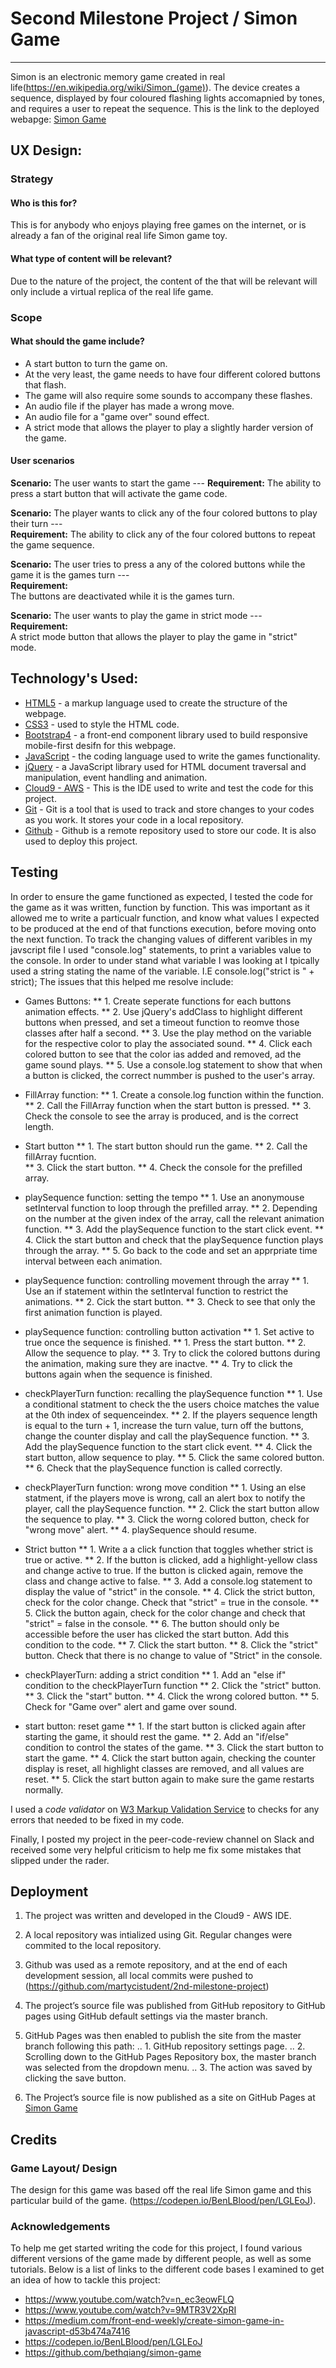 
# Second Milestone Project / Simon Game
____

Simon is an electronic memory game created in real life(https://en.wikipedia.org/wiki/Simon_(game)). The device creates a sequence, displayed by four coloured flashing lights accomapnied by tones, and requires a user to repeat the sequence.
This is the link to the deployed webapge: [Simon Game](https://martycistudent.github.io/2nd-milestone-project/)

## UX Design:

### Strategy

#### Who is this for?
This is for anybody who enjoys playing free games on the internet, or is already a fan of the original real life Simon game toy. 

#### What type of content will be relevant? 
Due to the nature of the project, the content of the that will be relevant will only include a virtual replica of the real life game.

### Scope

#### What should the game include?
* A start button to turn the game on.
* At the very least, the game needs to have four different colored buttons that flash.
* The game will also require some sounds to accompany these flashes.
* An audio file if the player has made a wrong move.
* An audio file for a "game over" sound effect.
* A strict mode that allows the player to play a slightly harder version of the game.

#### User scenarios
**Scenario:**
The user wants to start the game ---
**Requirement:**
The ability to press a start button that will activate the game code.

**Scenario:**
The player wants to click any of the four colored buttons to play their turn ---  
**Requirement:**
The ability to click any of the four colored buttons to repeat the game sequence.

**Scenario:**
The user tries to press a any of the colored buttons while the game it is the games turn ---  
**Requirement:**  
The buttons are deactivated while it is the games turn.

**Scenario:**
The user wants to play the game in strict mode ---  
**Requirement:**  
A strict mode button that allows the player to play the game in "strict" mode.


## Technology's Used:

* [HTML5](https://www.w3schools.com/html/html5_intro.asp) - a markup language used to create the structure of the webpage.
* [CSS3](https://www.w3schools.com/css/) - used to style the HTML code. 
* [Bootstrap4](https://getbootstrap.com/) - a front-end component library used to build responsive mobile-first desifn for this webpage.
* [JavaScript](https://www.w3schools.com/js/) - the coding language used to write the games functionality.
* [jQuery](https://jquery.com/) - a JavaScript library used for HTML document traversal and manipulation, event handling and animation.
* [Cloud9 - AWS](https://docs.aws.amazon.com/cloud9/latest/user-guide/welcome.html) - This is the IDE used to write and test the code for this project.
* [Git](https://git-scm.com/) - Git is a tool that is used to track and store changes to your codes as you work. It stores your code in a local repository.
* [Github](https://github.com/) - Github is a remote repository used to store our code. It is also used to deploy this project. 

## Testing
In order to ensure the game functioned as expected, I tested the code for the game as it was written, function by function. 
This was important as it allowed me to write a particualr function, and know what values I expected to be produced at the end of 
that functions execution, before moving onto the next function.
To track the changing values of different varibles in my javscript file I used "console.log" statements, to print a variables value
to the console. In order to under stand what variable I was looking at I tpically used a string stating the name of the variable.
I.E console.log("strict is " + strict);
The issues that this helped me resolve include:

* Games Buttons:
** 1. Create seperate functions for each buttons animation effects.
** 2. Use jQuery's addClass to highlight different buttons when pressed, and set a timeout function to reomve those classes after half a second.
** 3. Use the play method on the variable for the respective color to play the associated sound.
** 4. Click each colored button to see that the color ias added and removed, ad the game sound plays.
** 5. Use a console.log statement to show that when a button is clicked, the correct nummber is pushed to the user's array.

* FillArray function: 
** 1. Create a console.log function within the function.
** 2. Call the FillArray function when the start button is pressed.
** 3. Check the console to see the array is produced, and is the correct length.

* Start button 
** 1. The start button should run the game.
** 2. Call the fillArray fucntion.                                                       
** 3. Click the start button.
** 4. Check the console for the prefilled array.

* playSequence function: setting the tempo
** 1. Use an anonymouse setInterval function to loop through the prefilled array.
** 2. Depending on the number at the given index of the array, call the relevant animation function.
** 3. Add the playSequence function to the start click event.
** 4. Click the start button and check that the playSequence function plays through the array.
** 5. Go back to the code and set an apprpriate time interval between each animation.

* playSequence function: controlling movement through the array
** 1. Use an if statement within the setInterval function to restrict the animations.
** 2. Cick the start button.
** 3. Check to see that only the first animation function is played.

* playSequence function: controlling button activation
** 1. Set active to true once the sequence is finished.
** 1. Press the start button.
** 2. Allow the sequence to play. 
** 3. Try to click the colored buttons during the animation, making sure they are inactve.
** 4. Try to click the buttons again when the sequence is finished.

* checkPlayerTurn function: recalling the playSequence function
** 1. Use a conditional statment to check the the users choice matches the value at the 0th index of sequenceindex.
** 2. If the players sequence length is equal to the turn + 1, increase the turn value, turn off the buttons, change the counter display and call the playSequence function.
** 3. Add the playSequence function to the start click event.
** 4. Click the start button, allow sequence to play. 
** 5. Click the same colored button.
** 6. Check that the playSequence function is called correctly.

* checkPlayerTurn function: wrong move condition
** 1. Using an else statment, if the players move is wrong, call an alert box to notify the player, call the playSequence function.
** 2. Click the start button allow the sequence to play. 
** 3. Click the worng colored button, check for "wrong move" alert.
** 4. playSequence should resume. 

* Strict button
** 1. Write a a click function that toggles whether strict is true or active.
** 2. If the button is clicked, add a highlight-yellow class and change active to true. If the button is clicked again, remove the class and change active to false.
** 3. Add a console.log statement to display the value of "strict" in the console.
** 4. Click the strict button, check for the color change. Check that "strict" = true in the console.
** 5. Click the button again, check for the color change and check that "strict" = false in the console.
** 6. The button should only be accessible before the user has clicked the start button. Add this condition to the code.
** 7. Click the start button.
** 8. Click the "strict" button. Check that there is no change to value of "Strict" in the console.

* checkPlayerTurn: adding a strict condition
** 1. Add an "else if" condition to the checkPlayerTurn function
** 2. Click the "strict" button.
** 3. Click the "start" button.
** 4. Click the wrong colored button.
** 5. Check for "Game over" alert and game over sound.

* start button: reset game 
** 1. If the start button is clicked again after starting the game, it should rest the game.
** 2. Add an "if/else" condition to control the states of the game.
** 3. Click the start button to start the game. 
** 4. Click the start button again, checking the counter display is reset, all highlight classes are removed, and all values are reset.
** 5. Click the start button again to make sure the game restarts normally. 

I used a *code validator* on [W3 Markup Validation Service](https://validator.w3.org/#validate_by_input) to checks for any errors that needed to be 
fixed in my code. 

Finally, I posted my project in the peer-code-review channel on Slack and received some very helpful criticism to help me fix some mistakes that 
slipped under the rader.

## Deployment 
1. The project was written and developed in the Cloud9 - AWS IDE.
2. A local repository was intialized using Git. Regular changes were commited to the local repository.
3. Github was used as a remote repository, and at the end of each development session, all local commits were pushed to (https://github.com/martycistudent/2nd-milestone-project)
4. The project’s source file was published from GitHub repository to GitHub pages using GitHub default settings via the master branch.
5. GitHub Pages was then enabled to publish the site from the master branch following this path:
.. 1. GitHub repository settings page.
.. 2. Scrolling down to the GitHub Pages Repository box, the master branch was selected from the dropdown menu.
.. 3. The action was saved by clicking the save button.

6. The Project’s source file is now published as a site on GitHub Pages at [Simon Game](https://martycistudent.github.io/2nd-milestone-project/)

## Credits
### Game Layout/ Design
The design for this game was based off the real life Simon game and this particular build of the game. 
(https://codepen.io/BenLBlood/pen/LGLEoJ).

### Acknowledgements 
To help me get started writing the code for this project, I found various different versions of the game made 
by different people, as well as some tutorials. Below is a list of links to the different code bases I examined 
to get an idea of how to tackle this project:

* https://www.youtube.com/watch?v=n_ec3eowFLQ
* https://www.youtube.com/watch?v=9MTR3V2XpRI
* https://medium.com/front-end-weekly/create-simon-game-in-javascript-d53b474a7416
* https://codepen.io/BenLBlood/pen/LGLEoJ
* https://github.com/bethqiang/simon-game